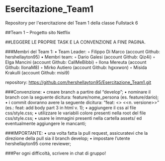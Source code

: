 # Esercitazione_Team1
Repository per l'esercitazione del Team 1 della classe Fullstack 6

##Team 1 – Progetto sito Netflix

##LEGGERE LE PROPRIE TASK E LA CONVENZIONE A FINE PAGINA.

###Membri del Team 1:
    • Team Leader:
        ◦ Filippo Di Marco (account Github: hershellayton95)
    • Membri team:
        ◦ Dario Galesi (account Github: Qiz4i) 
        ◦ Elga Mancini (account Github: CallMeBibbi) 
        ◦ Ilona Mereuta (account Github: IlonaM8) 
        ◦ Mirko Autiero (account Github: hgxxwon) 
        ◦ Misida Krakulli (account Github: misi9)

repository: https://github.com/hershellayton95/Esercitazione_Team1.git

###Convenzione:
    • creare branch a partire dal “develop”;
    • nominare il branch con la seguente dicitura: feature/nome_persona (es. feature/dario);
    • i commit dovranno avere la seguente dicitura: “feat: <<oggetto commit>> <<n. versione>>” (es.: feat: add body part 3 in html v. 1);
    • aggiungere il css al file css/style.css;
    • utilizzare le variabili colore presenti nella root del file css/style.css;
    • usare le immagini presenti nella cartella assets/ ed eventualmente aggiungere le mancanti;

###IMPORTANTE:
    • una volta fatta la pull request, assicuratevi che la direzione della pull sia il branch develop;
    • impostare l’utente hershellayton95 come reviewer;


###Per ogni difficoltà, scrivere in chat di gruppo!
